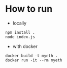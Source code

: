 # How to run
* locally
```
npm install .
node index.js
```

* with docker
```
docker build -t myeth .
docker run -it --rm myeth
```


